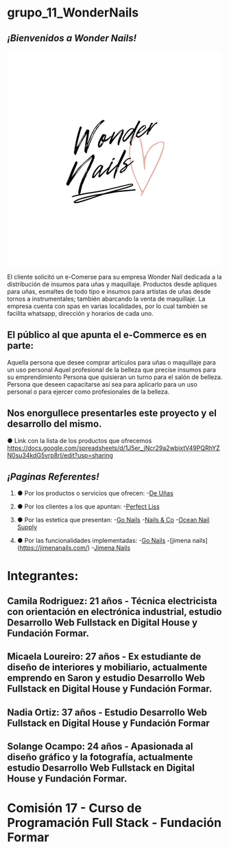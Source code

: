 

# grupo_11_WonderNails 

## ***¡Bienvenidos a Wonder Nails!*** 
![alt text](https://raw.githubusercontent.com/solOcampo/Grupo_11_WonderNails/master/Extras/WonderNails-Logotipo.jpeg)

El cliente solicitó un e-Comerse para su empresa Wonder Nail dedicada a la distribución de insumos para uñas y maquillaje. Productos desde apliques para uñas, esmaltes de todo tipo e insumos para artistas de uñas desde tornos a instrumentales; también abarcando la venta de maquillaje. La empresa cuenta con spas en varias localidades, por lo cual también se facilita whatsapp, dirección y horarios de cada uno.

## El público al que apunta el e-Commerce es en parte:
Aquella persona que desee comprar artículos para uñas o maquillaje para un uso personal
Aquel profesional de la belleza que precise insumos para su emprendimiento
Persona que quisieran un turno para el salón de belleza.
Persona que deseen capacitarse así sea para aplicarlo para un uso personal o para ejercer como profesionales de la belleza.

## Nos enorgullece presentarles este proyecto y el desarrollo del mismo.

● Link con la lista de los productos que ofrecemos 
https://docs.google.com/spreadsheets/d/1J5er_jNcr29a2wbixtV49PQRhYZN0su34kdG5vrp8rI/edit?usp=sharing

## ***¡Paginas Referentes!***
1.  ● Por los productos o servicios que ofrecen: 
-[De Uñas](https://www.xn--deuas-qta.com.ar/ "De Uñas")

2.  ● Por los clientes a los que apuntan:
-[Perfect Liss](https://perfectlissacademiaonline.com.ar/ "Perfect Liss")

3.  ● Por las estetica que presentan:
-[Go Nails](https://gonails.com.ar/ "Go Nails")
-[Nails & Co](https://nailsandco.com.ar/# "Nails & Co")
-[Ocean Nail Supply](https://www.oceannailsupply.com/ "Ocean Nail Supply")

4.  ● Por las funcionalidades implementadas: 
-[Go Nails](https://gonails.com.ar/ "Go Nails")
-[jimena nails] (https://jimenanails.com/)
-[Jimena Nails](https://jimenanails.com/ "Jimena Nails")

# Integrantes:

## Camila Rodriguez: 21 años - Técnica electricista con orientación en electrónica industrial, estudio Desarrollo Web Fullstack en Digital House y Fundación Formar.

## Micaela Loureiro: 27 años - Ex estudiante de diseño de interiores y mobiliario, actualmente emprendo en Saron y estudio Desarrollo Web Fullstack en Digital House y Fundación Formar.

## Nadia Ortiz: 37 años - Estudio Desarrollo Web Fullstack en Digital House y Fundación Formar

## Solange Ocampo: 24 años - Apasionada al diseño gráfico y la fotografía, actualmente estudio Desarrollo Web Fullstack en Digital House y Fundación Formar.


# Comisión 17 - Curso de Programación Full Stack - Fundación Formar

